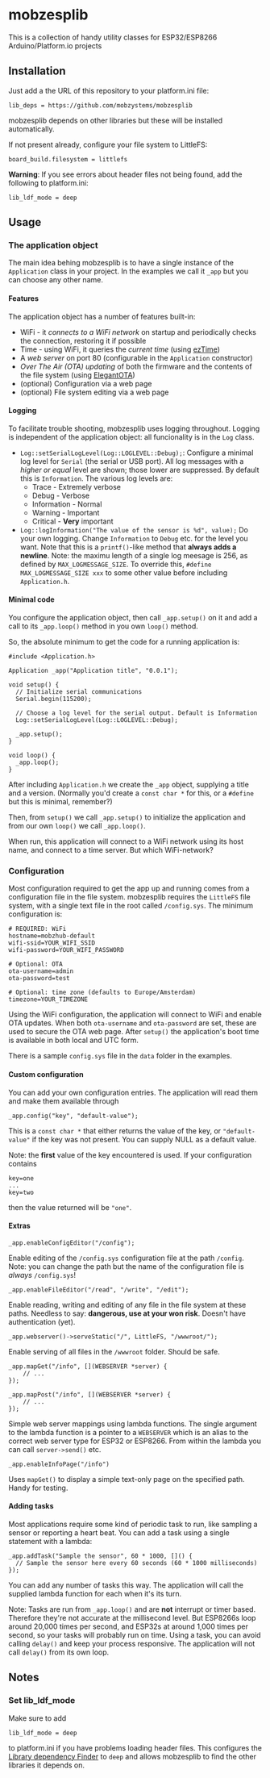# mobzesplib

This is a collection of handy utility classes for ESP32/ESP8266 Arduino/Platform.io projects

## Installation

Just add a the URL of this repository to your platform.ini file:

`lib_deps = https://github.com/mobzystems/mobzesplib`

mobzesplib depends on other libraries but these will be installed automatically.

If not present already, configure your file system to LittleFS:

`board_build.filesystem = littlefs`

**Warning**: If you see errors about header files not being found, add the following to platform.ini:

`lib_ldf_mode = deep`

## Usage

### The application object

The main idea behing mobzesplib is to have a single instance of the `Application` class in your project. In the examples we call it `_app` but you can choose any other name.

#### Features

The application object has a number of features built-in:

- WiFi - it *connects to a WiFi network* on startup and periodically checks the connection, restoring it if possible
- Time - using WiFi, it queries the *current time* (using [ezTime](https://github.com/ropg/ezTime))
- A *web server* on port 80 (configurable in the `Application` constructor)
- *Over The Air (OTA) updating* of both the firmware and the contents of the file system (using [ElegantOTA](https://github.com/ayushsharma82/ElegantOTA))
- (optional) Configuration via a web page
- (optional) File system editing via a web page

#### Logging

To facilitate trouble shooting, mobzesplib uses logging throughout. Logging is independent of the application object: all funcionality is
in the `Log` class.

- `Log::setSerialLogLevel(Log::LOGLEVEL::Debug);`: Configure a minimal log level for `Serial` (the serial or USB port). All log messages with a *higher or equal* level are shown; those lower are suppressed. By default this is `Information`. The various log levels are:
    - Trace - Extremely verbose
    - Debug - Verbose
    - Information - Normal
    - Warning - Important
    - Critical - **Very** important
- `Log::logInformation("The value of the sensor is %d", value);` Do your own logging. Change `Information` to `Debug` etc. for the level you want. Note that this is a `printf()`-like method that **always adds a newline**. Note: the maximu length of a single log meesage is 256, as defined by `MAX_LOGMESSAGE_SIZE`. To override this, `#define MAX_LOGMESSAGE_SIZE xxx` to some other value before including `Application.h`.

#### Minimal code

You configure the application object, then call `_app.setup()` on it and add a call to its `_app.loop()` method in you own `loop()` method.

So, the absolute minimum to get the code for a running application is:

```
#include <Application.h>

Application _app("Application title", "0.0.1");

void setup() {
  // Initialize serial communications
  Serial.begin(115200);		

  // Choose a log level for the serial output. Default is Information
  Log::setSerialLogLevel(Log::LOGLEVEL::Debug);

  _app.setup();
}

void loop() {
  _app.loop();
}
```

After including `Application.h` we create the `_app` object, supplying a title and a version. (Normally you'd create a `const char *` for this, or a `#define` but this is minimal, remember?)

Then, from `setup()` we call `_app.setup()` to initialize the application and from our own `loop()` we call `_app.loop()`.

When run, this application will connect to a WiFi network using its host name, and connect to a time server. But which WiFi-network?

### Configuration

Most configuration required to get the app up and running comes from a configuration file in the file system. mobzesplib requires the `LittleFS` file system, with a single text file in the root called `/config.sys`. The minimum configuration is:

```
# REQUIRED: WiFi
hostname=mobzhub-default
wifi-ssid=YOUR_WIFI_SSID
wifi-password=YOUR_WIFI_PASSWORD

# Optional: OTA
ota-username=admin
ota-password=test

# Optional: time zone (defaults to Europe/Amsterdam)
timezone=YOUR_TIMEZONE
```

Using the WiFi configuration, the application will connect to WiFi and enable OTA updates. When both `ota-username` and `ota-password` are set, these are used to secure the OTA web page. After `setup()` the application's boot time is available in both local and UTC form.

There is a sample `config.sys` file in the `data` folder in the examples.

#### Custom configuration

You can add your own configuration entries. The application will read them and make them available through

`_app.config("key", "default-value");`

This is a `const char *` that either returns the value of the key, or `"default-value"` if the key was not present. You can supply NULL as a default value.

Note: the **first** value of the key encountered is used. If your configuration contains

```
key=one
...
key=two
```

then the value returned will be `"one"`.

#### Extras

`_app.enableConfigEditor("/config");`

Enable editing of the `/config.sys` configuration file at the path `/config`. Note: you can change the path but the name of the configuration file is *always* `/config.sys`!

`_app.enableFileEditor("/read", "/write", "/edit");`

Enable reading, writing and editing of any file in the file system at these paths. Needless to say: **dangerous, use at your won risk**. Doesn't have authentication (yet).

`_app.webserver()->serveStatic("/", LittleFS, "/wwwroot/");`

Enable serving of all files in the `/wwwroot` folder. Should be safe.

```
_app.mapGet("/info", [](WEBSERVER *server) {
    // ...
});
```
```
_app.mapPost("/info", [](WEBSERVER *server) {
    // ...
});
```

Simple web server mappings using lambda functions. The single argument to the lambda function is a pointer to a `WEBSERVER` which is an alias to the correct web server type for ESP32 or ESP8266. From within the lambda you can call `server->send()` etc.

`_app.enableInfoPage("/info")`

Uses `mapGet()` to display a simple text-only page on the specified path. Handy for testing.

#### Adding tasks

Most applications require some kind of periodic task to run, like sampling a sensor or reporting a heart beat. You can add a task using a single statement with a lambda:

```
_app.addTask("Sample the sensor", 60 * 1000, []() {
  // Sample the sensor here every 60 seconds (60 * 1000 milliseconds)
});
```

You can add any number of tasks this way. The application will call the supplied lambda function for each when it's its turn.

Note: Tasks are run from `_app.loop()` and are **not** interrupt or timer based. Therefore they're not accurate at the millisecond level. But ESP8266s loop around 20,000 times per second, and ESP32s at around 1,000 times per second, so your tasks will probably run on time. Using a task, you can avoid calling `delay()` and keep your process responsive. The application will not call `delay()` from its own loop.

## Notes

### Set lib_ldf_mode

Make sure to add

`lib_ldf_mode = deep`

to platform.ini if you have problems loading header files. This configures the [Library dependency Finder](https://docs.platformio.org/en/latest/librarymanager/ldf.html#ldf) to `deep` and allows mobzesplib to find the other libraries it depends on.

